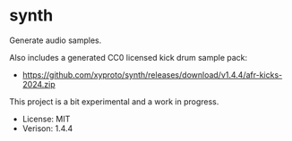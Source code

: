 # synth

Generate audio samples.

Also includes a generated CC0 licensed kick drum sample pack:

* https://github.com/xyproto/synth/releases/download/v1.4.4/afr-kicks-2024.zip

This project is a bit experimental and a work in progress.

* License: MIT
* Verison: 1.4.4
